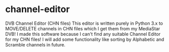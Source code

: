 # channel-editor
DVB Channel Editor (CHN files)
This editor is written purely in Python 3.x to MOVE/DELETE channels in CHN files which I get them from my MediaStar DVB!
I made this software because I can't find any suitable Channel Editor for my CHN files!
I will add some functionality like sorting by Alphabetic and Scramble channels in future.
